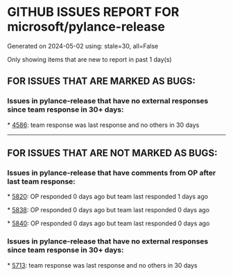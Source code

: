 
# GITHUB ISSUES REPORT FOR microsoft/pylance-release


Generated on 2024-05-02 using: stale=30, all=False


Only showing items that are new to report in past 1 day(s)


## FOR ISSUES THAT ARE MARKED AS BUGS:


### Issues in pylance-release that have no external responses since team response in 30+ days:


\* [4586](https://github.com/microsoft/pylance-release/issues/4586 "Refactoring detection is sensitive to comments"): team response was last response and no others in 30 days

---

## FOR ISSUES THAT ARE NOT MARKED AS BUGS:


### Issues in pylance-release that have comments from OP after last team response:


\* [5820](https://github.com/microsoft/pylance-release/issues/5820 "How to set --max-old-space-size when using python.analysis.nodeExecutable ? "): OP responded 0 days ago but team last responded 1 days ago

\* [5838](https://github.com/microsoft/pylance-release/issues/5838 "Incorrect or unhelpful error: &quot;ClassVar&quot; is not allowed in this context"): OP responded 0 days ago but team last responded 0 days ago

\* [5840](https://github.com/microsoft/pylance-release/issues/5840 "Function Docstrings Obscured By Decorators That Return Protocols"): OP responded 0 days ago but team last responded 0 days ago

### Issues in pylance-release that have no external responses since team response in 30+ days:


\* [5713](https://github.com/microsoft/pylance-release/issues/5713 "Command telegram.ext.filters.ALL = import Updater, CommandHandler, MessageHandler, CallbackContext with error"): team response was last response and no others in 30 days
